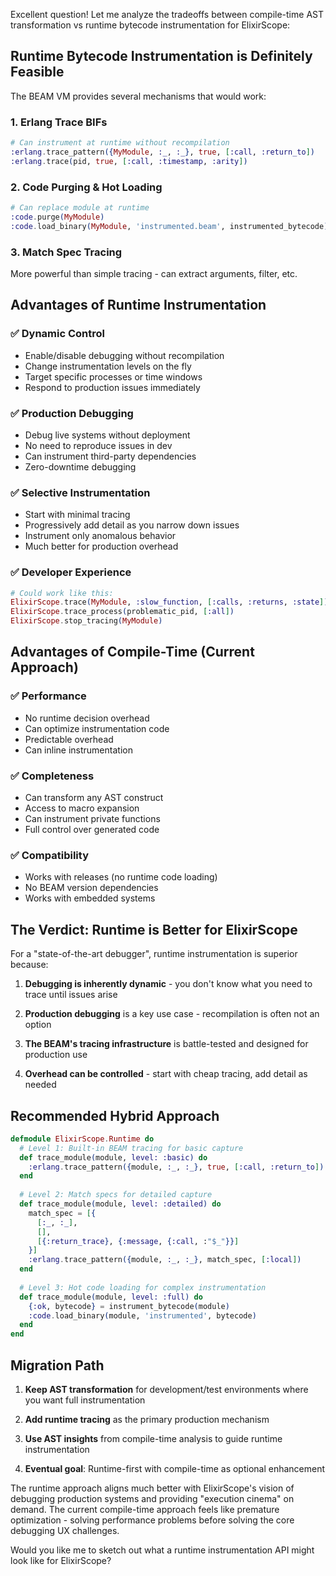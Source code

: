 Excellent question! Let me analyze the tradeoffs between compile-time AST transformation vs runtime bytecode instrumentation for ElixirScope:

## Runtime Bytecode Instrumentation is Definitely Feasible

The BEAM VM provides several mechanisms that would work:

### 1. **Erlang Trace BIFs**
```elixir
# Can instrument at runtime without recompilation
:erlang.trace_pattern({MyModule, :_, :_}, true, [:call, :return_to])
:erlang.trace(pid, true, [:call, :timestamp, :arity])
```

### 2. **Code Purging & Hot Loading**
```elixir
# Can replace module at runtime
:code.purge(MyModule)
:code.load_binary(MyModule, 'instrumented.beam', instrumented_bytecode)
```

### 3. **Match Spec Tracing**
More powerful than simple tracing - can extract arguments, filter, etc.

## Advantages of Runtime Instrumentation

### ✅ **Dynamic Control**
- Enable/disable debugging without recompilation
- Change instrumentation levels on the fly
- Target specific processes or time windows
- Respond to production issues immediately

### ✅ **Production Debugging**
- Debug live systems without deployment
- No need to reproduce issues in dev
- Can instrument third-party dependencies
- Zero-downtime debugging

### ✅ **Selective Instrumentation**
- Start with minimal tracing
- Progressively add detail as you narrow down issues
- Instrument only anomalous behavior
- Much better for production overhead

### ✅ **Developer Experience**
```elixir
# Could work like this:
ElixirScope.trace(MyModule, :slow_function, [:calls, :returns, :state])
ElixirScope.trace_process(problematic_pid, [:all])
ElixirScope.stop_tracing(MyModule)
```

## Advantages of Compile-Time (Current Approach)

### ✅ **Performance**
- No runtime decision overhead
- Can optimize instrumentation code
- Predictable overhead
- Can inline instrumentation

### ✅ **Completeness**
- Can transform any AST construct
- Access to macro expansion
- Can instrument private functions
- Full control over generated code

### ✅ **Compatibility**
- Works with releases (no runtime code loading)
- No BEAM version dependencies
- Works with embedded systems

## The Verdict: **Runtime is Better for ElixirScope**

For a "state-of-the-art debugger", runtime instrumentation is superior because:

1. **Debugging is inherently dynamic** - you don't know what you need to trace until issues arise

2. **Production debugging** is a key use case - recompilation is often not an option

3. **The BEAM's tracing infrastructure** is battle-tested and designed for production use

4. **Overhead can be controlled** - start with cheap tracing, add detail as needed

## Recommended Hybrid Approach

```elixir
defmodule ElixirScope.Runtime do
  # Level 1: Built-in BEAM tracing for basic capture
  def trace_module(module, level: :basic) do
    :erlang.trace_pattern({module, :_, :_}, true, [:call, :return_to])
  end
  
  # Level 2: Match specs for detailed capture
  def trace_module(module, level: :detailed) do
    match_spec = [{
      [:_, :_],
      [],
      [{:return_trace}, {:message, {:call, :"$_"}}]
    }]
    :erlang.trace_pattern({module, :_, :_}, match_spec, [:local])
  end
  
  # Level 3: Hot code loading for complex instrumentation
  def trace_module(module, level: :full) do
    {:ok, bytecode} = instrument_bytecode(module)
    :code.load_binary(module, 'instrumented', bytecode)
  end
end
```

## Migration Path

1. **Keep AST transformation** for development/test environments where you want full instrumentation

2. **Add runtime tracing** as the primary production mechanism

3. **Use AST insights** from compile-time analysis to guide runtime instrumentation

4. **Eventual goal**: Runtime-first with compile-time as optional enhancement

The runtime approach aligns much better with ElixirScope's vision of debugging production systems and providing "execution cinema" on demand. The current compile-time approach feels like premature optimization - solving performance problems before solving the core debugging UX challenges.

Would you like me to sketch out what a runtime instrumentation API might look like for ElixirScope?